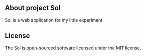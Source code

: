 ## About project Sol

Sol is a web application for my little experiment. 

## License

The Sol is open-sourced software licensed under the [MIT license](https://opensource.org/licenses/MIT).
